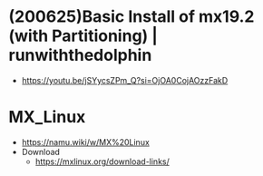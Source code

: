 # (200625)Basic Install of mx19.2 (with Partitioning) | runwiththedolphin
- https://youtu.be/jSYycsZPm_Q?si=OjOA0CojAOzzFakD

# MX_Linux
- https://namu.wiki/w/MX%20Linux
- Download
  - https://mxlinux.org/download-links/

